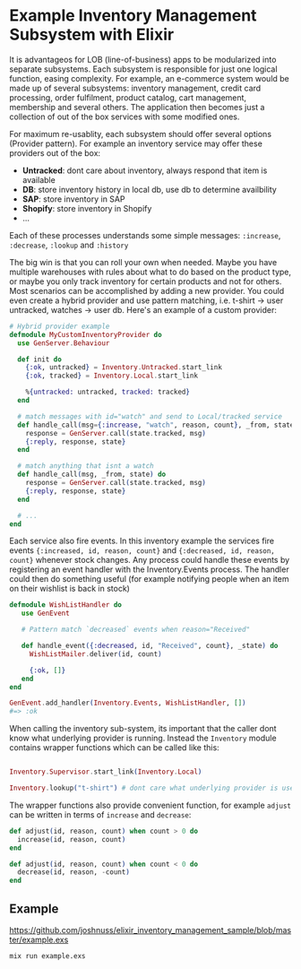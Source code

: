 Example Inventory Management Subsystem with Elixir
=========

It is advantageos for LOB (line-of-business) apps to be modularized into separate subsystems. Each subsystem is responsible for just one logical function, easing complexity. For example, an e-commerce system would be made up of several subsystems: inventory management, credit card processing, order fulfilment, product catalog, cart management, membership and several others. The application then becomes just a collection of out of the box services with some modified ones.

For maximum re-usablity, each subsystem should offer several options (Provider pattern). For example an inventory service may offer these providers out of the box:

- **Untracked**: dont care about inventory, always respond that item is available
- **DB**: store inventory history in local db, use db to determine availbility
- **SAP**: store inventory in SAP
- **Shopify**: store inventory in Shopify
- ...

Each of these processes understands some simple messages: `:increase`, `:decrease`, `:lookup` and `:history`

The big win is that you can roll your own when needed. Maybe you have multiple warehouses with rules about what to do based on the product type, or maybe you only track inventory for certain products and not for others. Most scenarios can be accomplished by adding a new provider. You could even create a hybrid provider and use pattern matching, i.e. t-shirt -> user untracked, watches -> user db. Here's an example of a custom provider:

```elixir
# Hybrid provider example
defmodule MyCustomInventoryProvider do
  use GenServer.Behaviour

  def init do
    {:ok, untracked} = Inventory.Untracked.start_link
    {:ok, tracked} = Inventory.Local.start_link

    %{untracked: untracked, tracked: tracked}
  end

  # match messages with id="watch" and send to Local/tracked service
  def handle_call(msg={:increase, "watch", reason, count}, _from, state) do
    response = GenServer.call(state.tracked, msg)
    {:reply, response, state}
  end

  # match anything that isnt a watch
  def handle_call(msg, _from, state) do
    response = GenServer.call(state.tracked, msg)
    {:reply, response, state}
  end

  # ...
end
```
Each service also fire events. In this inventory example the services fire events `{:increased, id, reason, count}` and `{:decreased, id, reason, count}` whenever stock changes. Any process could handle these events by registering an event handler with the Inventory.Events process. The handler could then do something useful (for example notifying people when an item on their wishlist is back in stock)

```elixir
defmodule WishListHandler do
   use GenEvent

   # Pattern match `decreased` events when reason="Received"

   def handle_event({:decreased, id, "Received", count}, _state) do
     WishListMailer.deliver(id, count)

     {:ok, []}
   end
end

GenEvent.add_handler(Inventory.Events, WishListHandler, [])
#=> :ok
```

When calling the inventory sub-system, its important that the caller dont know what underlying provider is running. Instead the `Inventory` module contains wrapper functions which can be called like this:

``` elixir

Inventory.Supervisor.start_link(Inventory.Local)

Inventory.lookup("t-shirt") # dont care what underlying provider is used
```

The wrapper functions also provide convenient function, for example `adjust` can be written in terms of `increase` and `decrease`:

```elixir
def adjust(id, reason, count) when count > 0 do
  increase(id, reason, count)
end

def adjust(id, reason, count) when count < 0 do
  decrease(id, reason, -count)
end
```

## Example

https://github.com/joshnuss/elixir_inventory_management_sample/blob/master/example.exs

```bash
mix run example.exs
```
